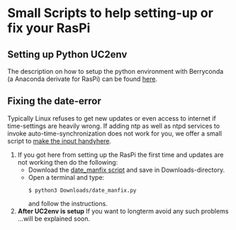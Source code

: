# Small Scripts to help setting-up or fix your RasPi

## Setting up Python UC2env
The description on how to setup the python environment with Berryconda (a Anaconda derivate for RasPi) can be found [here](./SETUP_UC2env).

## Fixing the date-error
Typically Linux refuses to get new updates or even access to internet if time-settings are heavily wrong. If adding ntp as well as ntpd services to invoke auto-time-synchronization does not work for you, we offer a small script to [make the input handyhere](./FIX_date).
1. If you got here from setting up the RasPi the first time and updates are not working then do the following: 
    *   Download the [date_manfix script](./FIX_date/date_manfix.py) and save in Downloads-directory.
    *   Open a terminal and type:
        ```
        $ python3 Downloads/date_manfix.py
        ```
        and follow the instructions.
2. **After UC2env is setup** If you want to longterm avoid any such problems ...will be explained soon.
